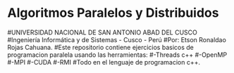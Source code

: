 # Algoritmos Paralelos y Distribuidos
#UNIVERSIDAD NACIONAL DE SAN ANTONIO ABAD DEL CUSCO
#Ingeniería Informática y de Sistemas - Cusco - Perú
#Por: Etson Ronaldao Rojas Cahuana. 
#Este repositorio contiene ejercicios basicos de programacion paralela usando las herramientas:
#-Threads c++
#-OpenMP
#-MPI
#-CUDA
#-RMI
#Todo en el lenguaje de programacion c++.

